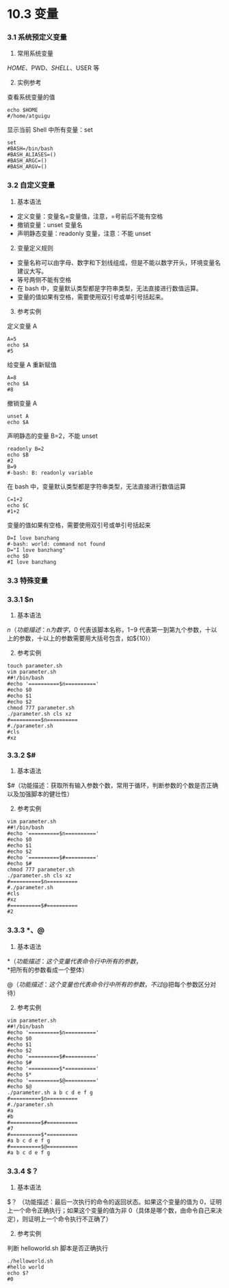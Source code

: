 # 10.3 变量

### 3.1 系统预定义变量

1. 常用系统变量

$HOME、$PWD、$SHELL、$USER 等

2. 实例参考

查看系统变量的值

```shell
echo $HOME
#/home/atguigu
```

显示当前 Shell 中所有变量：set

```shell
set
#BASH=/bin/bash
#BASH_ALIASES=()
#BASH_ARGC=()
#BASH_ARGV=()
```

### 3.2 自定义变量

1. 基本语法

* 定义变量：变量名=变量值，注意，=号前后不能有空格
* 撤销变量：unset 变量名
* 声明静态变量：readonly 变量，注意：不能 unset

2. 变量定义规则

* 变量名称可以由字母、数字和下划线组成，但是不能以数字开头，环境变量名建议大写。
* 等号两侧不能有空格
* 在 bash 中，变量默认类型都是字符串类型，无法直接进行数值运算。
* 变量的值如果有空格，需要使用双引号或单引号括起来。

3. 参考实例

定义变量 A

```shell
A=5
echo $A
#5
```

给变量 A 重新赋值

```shell
A=8
echo $A
#8
```

撤销变量 A

```shell
unset A
echo $A
```

声明静态的变量 B=2，不能 unset

```shell
readonly B=2
echo $B
#2
B=9
#-bash: B: readonly variable
```

在 bash 中，变量默认类型都是字符串类型，无法直接进行数值运算

```shell
C=1+2
echo $C
#1+2
```

变量的值如果有空格，需要使用双引号或单引号括起来

```shell
D=I love banzhang
#-bash: world: command not found
D="I love banzhang"
echo $D
#I love banzhang
```

### 3.3 特殊变量    

### 3.3.1 $n

1. 基本语法

$n（功能描述：n 为数字，$0 代表该脚本名称，$1-$9 代表第一到第九个参数，十以上的参数，十以上的参数需要用大括号包含，如${10}）

2. 参考实例

```shell
touch parameter.sh
vim parameter.sh
##!/bin/bash
#echo '==========$n=========='
#echo $0
#echo $1
#echo $2
chmod 777 parameter.sh
./parameter.sh cls xz
#==========$n==========
#./parameter.sh
#cls
#xz
```

### 3.3.2 $#

1. 基本语法

$#（功能描述：获取所有输入参数个数，常用于循环，判断参数的个数是否正确以及加强脚本的健壮性）

2. 参考实例

```shell
vim parameter.sh
##!/bin/bash
#echo '==========$n=========='
#echo $0
#echo $1
#echo $2
#echo '==========$#=========='
#echo $#
chmod 777 parameter.sh
./parameter.sh cls xz
#==========$n==========
#./parameter.sh
#cls
#xz
#==========$#==========
#2
```

### 3.3.3 $*、$@

1. 基本语法

$* （功能描述：这个变量代表命令行中所有的参数，$*把所有的参数看成一个整体）

$@ （功能描述：这个变量也代表命令行中所有的参数，不过$@把每个参数区分对待）

2. 参考实例

```shell
vim parameter.sh
##!/bin/bash
#echo '==========$n=========='
#echo $0
#echo $1
#echo $2
#echo '==========$#=========='
#echo $#
#echo '==========$*=========='
#echo $*
#echo '==========$@=========='
#echo $@
./parameter.sh a b c d e f g
#==========$n==========
#./parameter.sh
#a
#b
#==========$#==========
#7
#==========$*==========
#a b c d e f g
#==========$@==========
#a b c d e f g
```

### 3.3.4 $？

1. 基本语法

$？ （功能描述：最后一次执行的命令的返回状态。如果这个变量的值为 0，证明上一个命令正确执行；如果这个变量的值为非 0（具体是哪个数，由命令自己来决定），则证明上一个命令执行不正确了）

2. 参考实例

判断 helloworld.sh 脚本是否正确执行

```shell
./helloworld.sh
#hello world
echo $?
#0
```